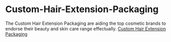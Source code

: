 # Custom-Hair-Extension-Packaging
The Custom Hair Extension Packaging are aiding the top cosmetic brands to endorse their beauty and skin care range effectually.
<a href="https://www.thecosmeticboxes.com/product/hair-extension-boxes/">Custom Hair Extension Packaging</a>
